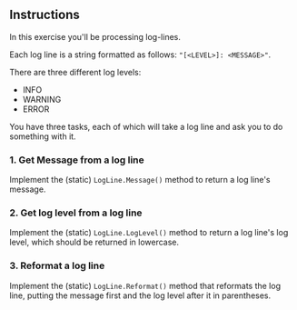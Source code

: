 ﻿## Instructions

In this exercise you'll be processing log-lines.

Each log line is a string formatted as follows: `"[<LEVEL>]: <MESSAGE>"`.

There are three different log levels:

* INFO
* WARNING
* ERROR

You have three tasks, each of which will take a log line and ask you to do something with it.

### 1. Get Message from a log line

Implement the (static) `LogLine.Message()` method to return a log line's message.

### 2. Get log level from a log line

Implement the (static) `LogLine.LogLevel()` method to return a log line's log level, which should be
returned in lowercase.

### 3. Reformat a log line

Implement the (static) `LogLine.Reformat()` method that reformats the log line, putting the message
first and the log level after it in parentheses.
